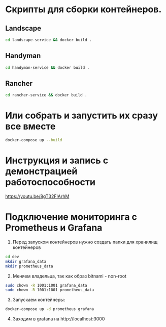 # Скрипты для сборки контейнеров.

## Landscape 
```bash
cd landscape-service && docker build .
```

## Handyman
```bash
cd handyman-service && docker build .
```

## Rancher
```bash
cd rancher-service && docker build .
```

# Или собрать и запустить их сразу все вместе
```bash
docker-compose up --build
```

# Инструкция и запись с демонстрацией работоспособности

https://youtu.be/8gT32FIArhM

# Подключение мониторинга с Prometheus и Grafana
1. Перед запуском контейнеров нужно создать папки для хранилищ контейнеров
```bash
cd dev
mkdir grafana_data
mkdir prometheus_data
```
2. Меняем владельца, так как образ bitnami - non-root
```bash
sudo chown -R 1001:1001 grafana_data
sudo chown -R 1001:1001 prometheus_data
```
3. Запускаем контейнеры:
```bash
docker-compose up -d prometheus grafana
```
4. Заходим в grafana на http://localhost:3000